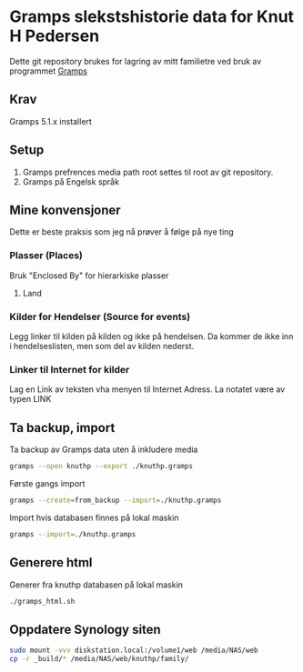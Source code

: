 # Gramps slekstshistorie data for Knut H Pedersen
Dette git repository brukes for lagring av mitt familietre ved bruk av programmet [Gramps](https://github.com/gramps-project/gramps)

## Krav
Gramps 5.1.x installert

## Setup
1. Gramps prefrences media path root settes til root av git repository.
1. Gramps på Engelsk språk

## Mine konvensjoner
Dette er beste praksis som jeg nå prøver å følge på nye ting
### Plasser (Places)
Bruk "Enclosed By" for hierarkiske plasser
1. Land

### Kilder for Hendelser (Source for events)
Legg linker til kilden på kilden og ikke på hendelsen.
Da kommer de ikke inn i hendelseslisten, men som del av kilden nederst.

### Linker til Internet for kilder
Lag en Link av teksten vha menyen til Internet Adress. La notatet være av typen LINK

## Ta backup, import
Ta backup av Gramps data uten å inkludere media
```bash
gramps --open knuthp --export ./knuthp.gramps
```

Første gangs import
```bash
gramps --create=from_backup --import=./knuthp.gramps
```

Import hvis databasen finnes på lokal maskin
```bash
gramps --import=./knuthp.gramps
```


## Generere html
Generer fra knuthp databasen på lokal maskin
```bash
./gramps_html.sh
```


## Oppdatere Synology siten
```bash
sudo mount -vvv diskstation.local:/volume1/web /media/NAS/web
cp -r _build/* /media/NAS/web/knuthp/family/
```